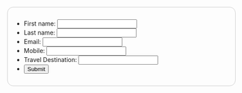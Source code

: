 
<!DOCTYPE html>
<html>
<head>
<style>
form {
  /* Center the form on the page */
  margin: 0 auto;
  width: 500px;
  /* Form outline */
  padding: 1em;
  border: 1px solid #CCC;
  border-radius: 1em;
}

ul {
  list-style: none;
  padding: 0;
  margin: 0;
}

form li + li {
  margin-top: 1em;
}

label {
  /* Uniform size & alignment */
  display: inline-block;
  width: 90px;
  text-align: right;
}

input,
textarea {
  /* To make sure that all text fields have the same font settings
     By default, textareas have a monospace font */
  font: 1em sans-serif;

  /* Uniform text field size */
  width: 300px;
  box-sizing: border-box;

  /* Match form field borders */
  border: 1px solid #999;
}

input:focus,
textarea:focus {
  /* Additional highlight for focused elements */
  border-color: #000;
}

textarea {
  /* Align multiline text fields with their labels */
  vertical-align: top;

  /* Provide space to type some text */
  height: 5em;
}

.button {
  /* Align buttons with the text fields */
  padding-left: 90px; /* same size as the label elements */
}

button {
  /* This extra margin represent roughly the same space as the space
     between the labels and their text fields */
  margin-left: .5em;
}
</style>
</head>
<body>
<form action="https://webhooks.twilio.com/v1/Accounts/AC54e276e7e0a6c69b43e0f2d5909a248b/Flows/FW0ef71c0adf272adf3d8efc63d9bceebc" method="get" class="form-example">
<ul>
  <li>
    <label for="firstname">First name: </label>
    <input type="text" name="firstname" id="firstname">
  </li>
  <li>
    <label for="lastname">Last name: </label>
    <input type="text" name="lastname" id="lastname">
  </li>
  <li>
    <label for="email">Email: </label>
    <input type="text" name="email" id="email">
  </li>
  <li>
    <label for="mobile">Mobile: </label>
    <input type="text" name="mobile" id="mobile">
  </li>
  <li>
    <label for="destination">Travel Destination: </label>
    <input type="text" name="destination" id="destination">
  </li>
  <li class="button">
  <button type="submit">Submit</button>
</li>
</ul>
</form>
</body>
</html>